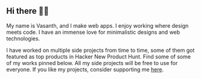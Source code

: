 ## Hi there 👋🏽

My name is Vasanth, and I make web apps. I enjoy working where design meets code. I have an immense love for minimalistic designs and web technologies.

I have worked on multiple side projects from time to time, some of them got featured as top products in Hacker New  Product Hunt. Find some of some of my works pinned below. All my side projects will be free to use for everyone. If you like my projects, consider supporting me [here](https://github.com/sponsors/vasanthv).
